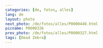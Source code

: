 ```yaml
---
categories: [de, fotos, alles]
lang: de
layout: photo
next_photo: /de/fotos/alles/P0000440.html
picname: P0000326
prev_photo: /de/fotos/alles/P0000327.html
tags: [Dead Zebra]
---
```

